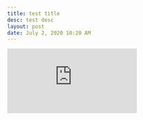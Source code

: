```yaml
---
title: test title
desc: test desc
layout: post
date: July 2, 2020 10:20 AM
---
```

<div class="video-container">     <iframe src="https://www.youtube.com/embed/ggUGPq4cjSM" frameborder="0" allow="accelerometer; autoplay; encrypted-media; gyroscope; picture-in-picture" allowfullscreen></iframe> </div>
